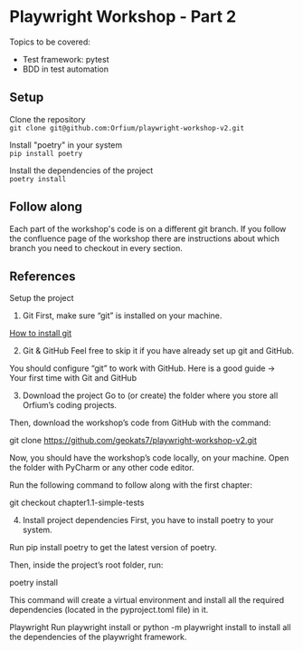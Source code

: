 # Playwright Workshop - Part 2

Topics to be covered:
- Test framework: pytest
- BDD in test automation

## Setup
Clone the repository  
`git clone git@github.com:Orfium/playwright-workshop-v2.git`

Install "poetry" in your system  
`pip install poetry`

Install the dependencies of the project  
`poetry install`

## Follow along
Each part of the workshop's code is on a different git branch. If you follow the confluence page of the workshop there are instructions about which branch you need to checkout in every section.

## References
Setup the project
1. Git
First, make sure “git” is installed on your machine.

[How to install git]([url](https://git-scm.com/book/en/v2/Getting-Started-Installing-Git))

2. Git & GitHub
Feel free to skip it if you have already set up git and GitHub.

You should configure “git” to work with GitHub. Here is a good guide → Your first time with Git and GitHub

3. Download the project
Go to (or create) the folder where you store all Orfium’s coding projects.

Then, download the workshop’s code from GitHub with the command:

git clone https://github.com/geokats7/playwright-workshop-v2.git

Now, you should have the workshop’s code locally, on your machine. Open the folder with PyCharm or any other code editor.

Run the following command to follow along with the first chapter:

git checkout chapter1.1-simple-tests

4. Install project dependencies
First, you have to install poetry to your system.

Run pip install poetry to get the latest version of poetry.

Then, inside the project’s root folder, run:

poetry install

This command will create a virtual environment and install all the required dependencies (located in the pyproject.toml file) in it.

Playwright
Run playwright install or python -m playwright install to install all the dependencies of the playwright framework.
